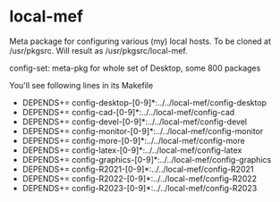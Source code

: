 # local-mef

Meta package for configuring various (my) local hosts.
To be cloned at /usr/pkgsrc. Will result as /usr/pkgsrc/local-mef.

config-set: meta-pkg for whole set of Desktop, some 800 packages

You'll see following lines in its Makefile

- DEPENDS+=	config-desktop-[0-9]*:../../local-mef/config-desktop
- DEPENDS+=	config-cad-[0-9]*:../../local-mef/config-cad
- DEPENDS+=	config-devel-[0-9]*:../../local-mef/config-devel
- DEPENDS+=	config-monitor-[0-9]*:../../local-mef/config-monitor
- DEPENDS+=	config-more-[0-9]*:../../local-mef/config-more
- DEPENDS+=	config-latex-[0-9]*:../../local-mef/config-latex
- DEPENDS+=	config-graphics-[0-9]*:../../local-mef/config-graphics
- DEPENDS+=	config-R2021-[0-9]*:../../local-mef/config-R2021
- DEPENDS+=	config-R2022-[0-9]*:../../local-mef/config-R2022
- DEPENDS+=	config-R2023-[0-9]*:../../local-mef/config-R2023
